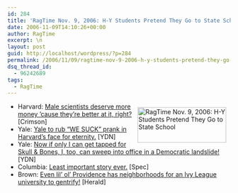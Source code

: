 ```yaml
---
id: 284
title: 'RagTime Nov. 9, 2006: H-Y Students Pretend They Go to State School'
date: 2006-11-09T14:10:26+00:00
author: RagTime
excerpt: \n
layout: post
guid: http://localhost/wordpress/?p=284
permalink: /2006/11/09/ragtime-nov-9-2006-h-y-students-pretend-they-go-to-state-school/
dsq_thread_id:
  - 96242689
tags:
  - RagTime
---
```

<img width="200" vspace="10" hspace="10" height="80" border="0" align="right" src="http://www.ivygateblog.com/wp-content/uploads/2006/09/ragtime.jpg" alt="RagTime Nov. 9, 2006: H-Y Students Pretend They Go to State School" />

  * Harvard: [Male scientists deserve more money &#8217;cause they&#8217;re better at it, right?](http://www.thecrimson.com/article.aspx?ref=515656) [Crimson]
  * Yale: [Yale to rub &#8220;WE SUCK&#8221; prank in Harvard&#8217;s face for eternity.](http://www.yaledailynews.com/Article.aspx?ArticleID=34220) [YDN]
  * Yale: [Now if only I can get tapped for Skull & Bones, I, too, can sweep into office in a Democratic landslide!](http://www.yaledailynews.com/Article.aspx?ArticleID=34222) [YDN]
  * Columbia: [Least important story ever.](http://www.columbiaspectator.com/media/storage/paper865/news/2006/11/09/News/Are-Cu.Trees.Diseased-2449585.shtml?norewrite200611091242&sourcedomain=www.columbiaspectator.com) [Spec]
  * Brown: [Even lil&#8217; ol&#8217; Providence has neighborhoods for an Ivy League university to gentrify!](http://www.browndailyherald.com/media/storage/paper472/news/2006/11/09/Metro/Jewelry.District.Purchase.Revives.Discussion.Of.U.s.TaxExempt.Status-2449387.shtml?norewrite200611091246&sourcedomain=www.browndailyherald.com) [Herald]